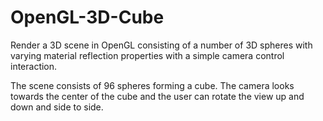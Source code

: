 # OpenGL-3D-Cube

Render a 3D scene in OpenGL consisting of a number of 3D spheres with varying material reflection properties with a simple camera control interaction.

The scene consists of 96 spheres forming a cube. The camera looks towards the center of the cube and the user can rotate the view up and down and side to side.
